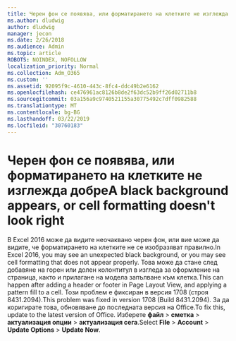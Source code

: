```yaml
---
title: Черен фон се появява, или форматирането на клетките не изглежда добре
ms.author: dludwig
author: dludwig
manager: jecon
ms.date: 2/26/2018
ms.audience: Admin
ms.topic: article
ROBOTS: NOINDEX, NOFOLLOW
localization_priority: Normal
ms.collection: Adm_O365
ms.custom: ''
ms.assetid: 92095f9c-4610-443c-8fc4-ddc49b2e6162
ms.openlocfilehash: ce476961ac8126b8de2f63dc52b9ff26d02711b8
ms.sourcegitcommit: 03a156a9c9740521155a30775492c7dff0982588
ms.translationtype: MT
ms.contentlocale: bg-BG
ms.lasthandoff: 03/22/2019
ms.locfileid: "30760183"
---
```

# <a name="a-black-background-appears-or-cell-formatting-doesnt-look-right"></a><span data-ttu-id="91559-102">Черен фон се появява, или форматирането на клетките не изглежда добре</span><span class="sxs-lookup"><span data-stu-id="91559-102">A black background appears, or cell formatting doesn't look right</span></span>

<span data-ttu-id="91559-103">В Excel 2016 може да видите неочаквано черен фон, или вие може да видите, че форматирането на клетките не се изобразяват правилно.</span><span class="sxs-lookup"><span data-stu-id="91559-103">In Excel 2016, you may see an unexpected black background, or you may see cell formatting that does not appear properly.</span></span> <span data-ttu-id="91559-104">Това може да стане след добавяне на горен или долен колонтитул в изгледа за оформление на страница, както и прилагане на модела запълване към клетка.</span><span class="sxs-lookup"><span data-stu-id="91559-104">This can happen after adding a header or footer in Page Layout View, and applying a pattern fill to a cell.</span></span> <span data-ttu-id="91559-105">Този проблем е фиксиран в версия 1708 (строя 8431.2094).</span><span class="sxs-lookup"><span data-stu-id="91559-105">This problem was fixed in version 1708 (Build 8431.2094).</span></span> <span data-ttu-id="91559-106">За да коригирате това, обновяване до последната версия на Office.</span><span class="sxs-lookup"><span data-stu-id="91559-106">To fix this, update to the latest version of Office.</span></span> <span data-ttu-id="91559-107">Изберете **файл** \> **сметка** \> **актуализация опции** \> **актуализация сега**.</span><span class="sxs-lookup"><span data-stu-id="91559-107">Select **File** \> **Account** \> **Update Options** \> **Update Now**.</span></span>
  

